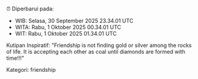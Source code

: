 ⏰ Diperbarui pada:
- WIB: Selasa, 30 September 2025 23.34.01 UTC
- WITA: Rabu, 1 Oktober 2025 00.34.01 UTC
- WIT: Rabu, 1 Oktober 2025 01.34.01 UTC

Kutipan Inspiratif:
"Friendship is not finding gold or silver among the rocks of life. It is accepting each other as coal until diamonds are formed with time!!!"


Kategori: friendship

